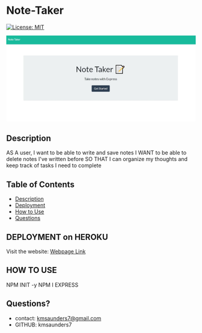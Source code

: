 # Note-Taker 

[![License: MIT](https://img.shields.io/badge/License-MIT-yellow.svg)](https://opensource.org/licenses/MIT)

![Note App](assets/notescreenshot.JPG)

## Description
AS A user, I want to be able to write and save notes
I WANT to be able to delete notes I've written before
SO THAT I can organize my thoughts and keep track of tasks I need to complete

## Table of Contents
- [Description](#description)
- [Deployment](#deploy)
- [How to Use](#usage)
- [Questions](#questions)

## DEPLOYMENT on HEROKU
Visit the website:
[Webpage Link](https://dashboard.heroku.com/apps/lit-sea-88683)

## HOW TO USE 
NPM INIT -y
NPM I EXPRESS 


## Questions?
- contact: kmsaunders7@gmail.com
- GITHUB: kmsaunders7